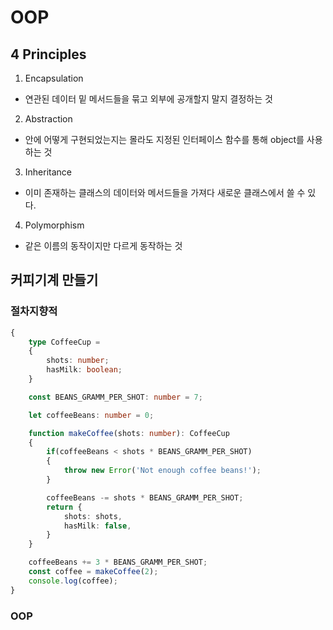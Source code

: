 # OOP

## 4 Principles
1. Encapsulation
- 연관된 데이터 밑 메서드들을 묶고 외부에 공개할지 말지 결정하는 것
2. Abstraction
- 안에 어떻게 구현되었는지는 몰라도 지정된 인터페이스 함수를 통해 object를 사용하는 것
3. Inheritance
- 이미 존재하는 클래스의 데이터와 메서드들을 가져다 새로운 클래스에서 쓸 수 있다.
4. Polymorphism
- 같은 이름의 동작이지만 다르게 동작하는 것


## 커피기계 만들기

### 절차지향적
```typescript
{
    type CoffeeCup = 
    {
        shots: number;
        hasMilk: boolean;
    }

    const BEANS_GRAMM_PER_SHOT: number = 7;

    let coffeeBeans: number = 0;

    function makeCoffee(shots: number): CoffeeCup
    {
        if(coffeeBeans < shots * BEANS_GRAMM_PER_SHOT)
        {
            throw new Error('Not enough coffee beans!');
        }

        coffeeBeans -= shots * BEANS_GRAMM_PER_SHOT;
        return {
            shots: shots,
            hasMilk: false,
        }
    }

    coffeeBeans += 3 * BEANS_GRAMM_PER_SHOT;
    const coffee = makeCoffee(2);
    console.log(coffee);
}
```

### OOP
